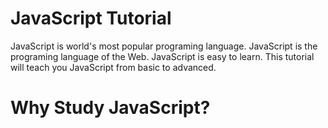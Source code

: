 # JavaScript Tutorial
JavaScript is world's most popular programing language. 
JavaScript is the programing language of the Web.
JavaScript is easy to learn.
This tutorial will teach you JavaScript from basic to advanced.
# Why Study JavaScript?


